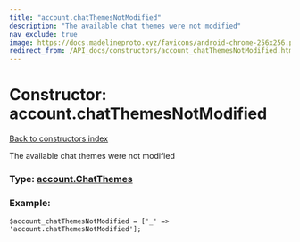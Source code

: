 ```yaml
---
title: "account.chatThemesNotModified"
description: "The available chat themes were not modified"
nav_exclude: true
image: https://docs.madelineproto.xyz/favicons/android-chrome-256x256.png
redirect_from: /API_docs/constructors/account_chatThemesNotModified.html
---
```

# Constructor: account.chatThemesNotModified  
[Back to constructors index](/API_docs/constructors/index.html)



The available chat themes were not modified




### Type: [account.ChatThemes](/API_docs/types/account.ChatThemes.html)


### Example:

```
$account_chatThemesNotModified = ['_' => 'account.chatThemesNotModified'];
```  
